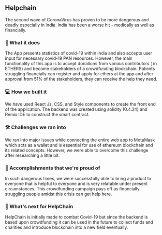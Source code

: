 ## Helpchain

The second wave of CoronaVirus has proven to be more dangerous and deadly especially in India. India has been a worse hit - medically as well as financially.

### 🎯 What it does

The App presents statistics of covid-19 within India and also accepts user input for necessary covid-19 PAN resources. However, the main functionality of this app is to accept donations from various contributors ( in ETHERS) and become stakeholders of a crowdfunding blockchain. Patients struggling financially can register and apply for ethers at the app and after approval from 51% of the stakeholders, they can receive the help they need.

### 💻 How we built it

We have used React Js, CSS, and Style components to create the front end of the application. The backend was created using solidity (0.4.24) and Remix IDE to construct the smart contract.

### 🛠 Challenges we ran into

We ran into major issues while connecting the entire web app to MetaMask which acts as a wallet and is essential for use of ethereum blockchain and its related concepts. However, we were able to overcome this challenge after researching a little bit.

### 📍 Accomplishments that we're proud of

In such dangerous times, we were successfully able to bring a product to everyone that is helpful to everyone and is very relatable under present circumstances. This crowdfunding campaign pays off as financially struggling people amidst this crisis can get help here.

### 🔎 What's next for HelpChain

HelpChain is initially made to combat Covid-19 but since the backend is based upon crowdfunding it can be used in the future to collect funds and charities and introduce blockchain into a new field eventually.
